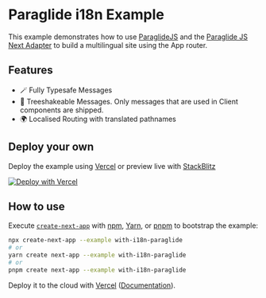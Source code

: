 # Paraglide i18n Example

This example demonstrates how to use [ParaglideJS](https://inlang.com/m/gerre34r/library-inlang-paraglideJs) and the [Paraglide JS Next Adapter](https://inlang.com/m/osslbuzt/library-inlang-paraglideJsAdapterNextJs) to build a multilingual site using the App router.

## Features

- 🪄 Fully Typesafe Messages
- 🎄 Treeshakeable Messages. Only messages that are used in Client components are shipped.
- 🌍 Localised Routing with translated pathnames

## Deploy your own

Deploy the example using [Vercel](https://vercel.com) or preview live with [StackBlitz](https://stackblitz.com/github/vercel/next.js/tree/canary/examples/with-i18n-paraglide)

[![Deploy with Vercel](https://vercel.com/button)](https://vercel.com/import/project?template=https://github.com/vercel/next.js/tree/canary/examples/with-i18n-paraglide)

## How to use

Execute [`create-next-app`](https://github.com/vercel/next.js/tree/canary/packages/create-next-app) with [npm](https://docs.npmjs.com/cli/init), [Yarn](https://yarnpkg.com/lang/en/docs/cli/create/), or [pnpm](https://pnpm.io) to bootstrap the example:

```bash
npx create-next-app --example with-i18n-paraglide
# or
yarn create next-app --example with-i18n-paraglide
# or
pnpm create next-app --example with-i18n-paraglide
```

Deploy it to the cloud with [Vercel](https://vercel.com/import?filter=next.js&utm_source=github&utm_medium=readme&utm_campaign=next-example) ([Documentation](https://nextjs.org/docs/deployment)).

